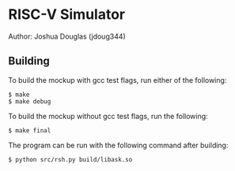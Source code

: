 # RISC-V Simulator
Author: Joshua Douglas (jdoug344)

## Building
To build the mockup with gcc test flags, run either of the following:
```
$ make
$ make debug
```

To build the mockup without gcc test flags, run the following:
```
$ make final
```

The program can be run with the following command after building:
```
$ python src/rsh.py build/libask.so
```
